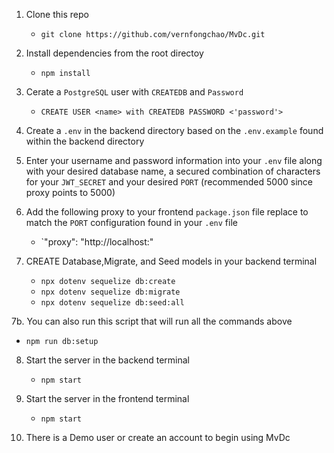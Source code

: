 1. Clone this repo

   - `git clone https://github.com/vernfongchao/MvDc.git`

2. Install dependencies from the root directoy

   - `npm install`

3. Cerate a `PostgreSQL` user with `CREATEDB` and `Password` 

   - `CREATE USER <name> with CREATEDB PASSWORD <'password'>`

4. Create a `.env` in the backend directory based on the `.env.example` found within the backend directory

5. Enter your username and password information into your `.env` file along with your desired database name, a secured combination of characters for your `JWT_SECRET` and your desired `PORT` (recommended 5000 since proxy points to 5000)

6. Add the following proxy to your frontend `package.json` file replace to match the `PORT` configuration found in your `.env` file

   - `"proxy": "http://localhost:<NEW PORT NUMBER>"

7. CREATE Database,Migrate, and Seed models in your backend terminal

   - `npx dotenv sequelize db:create`
   - `npx dotenv sequelize db:migrate`
   - `npx dotenv sequelize db:seed:all`

7b. You can also run this script that will run all the commands above

   - `npm run db:setup`

8. Start the server in the backend terminal

   - `npm start`

9. Start the server in the frontend terminal

   - `npm start`

10. There is a Demo user or create an account to begin using MvDc
